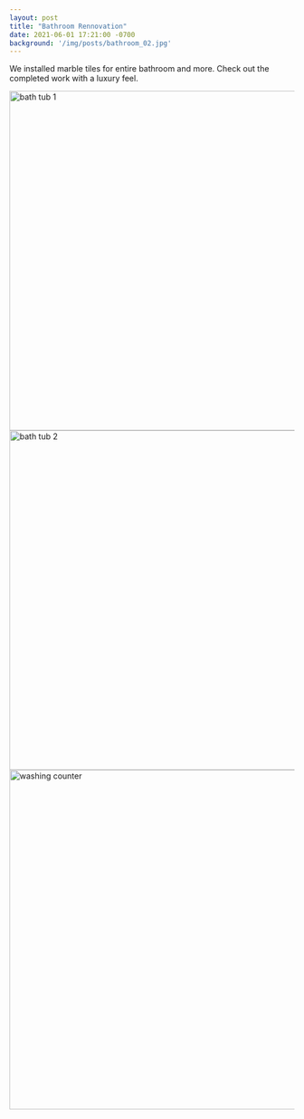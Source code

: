 ```yaml
---
layout: post
title: "Bathroom Rennovation"
date: 2021-06-01 17:21:00 -0700
background: '/img/posts/bathroom_02.jpg'
---
```


We installed marble tiles for entire bathroom and more. Check out the completed work with a luxury feel.

<img src="{% link img/posts/bathroom_03.jpg %}" alt="bath tub 1" width="600"/>

<img src="{% link img/posts/bathroom_04.jpg %}" alt="bath tub 2" width="600"/>

<img src="{% link img/posts/bathroom_01.jpg %}" alt="washing counter" width="600"/>